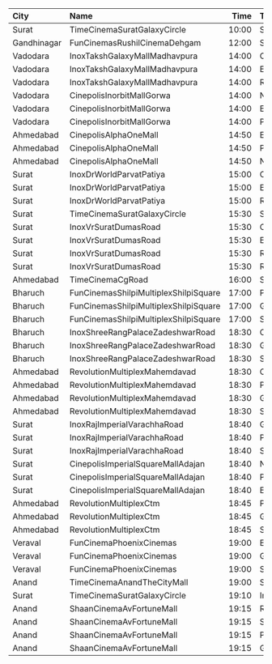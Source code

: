 | City        | Name                                  |  Time | Type          | Price | Capacity | Booked |
| :---------- | :------------------------------------ | ----: | :------------ | ----: | -------: | -----: |
| Surat       | TimeCinemaSuratGalaxyCircle           | 10:00 | Standard130   |  130₹ |       96 |      0 |
| Gandhinagar | FunCinemasRushilCinemaDehgam          | 12:00 | Silver        |   60₹ |      100 |      0 |
| Vadodara    | InoxTakshGalaxyMallMadhavpura         | 14:00 | Club          |  112₹ |       36 |      0 |
| Vadodara    | InoxTakshGalaxyMallMadhavpura         | 14:00 | Executive     |  112₹ |       27 |      0 |
| Vadodara    | InoxTakshGalaxyMallMadhavpura         | 14:00 | Royal         |  112₹ |       86 |      0 |
| Vadodara    | CinepolisInorbitMallGorwa             | 14:00 | Normal        |  100₹ |       24 |      0 |
| Vadodara    | CinepolisInorbitMallGorwa             | 14:00 | Executive     |  100₹ |       80 |      2 |
| Vadodara    | CinepolisInorbitMallGorwa             | 14:00 | Premium       |  100₹ |       29 |      0 |
| Ahmedabad   | CinepolisAlphaOneMall                 | 14:50 | Executive     |  140₹ |       56 |      8 |
| Ahmedabad   | CinepolisAlphaOneMall                 | 14:50 | Premium       |  160₹ |       35 |     14 |
| Ahmedabad   | CinepolisAlphaOneMall                 | 14:50 | Normal        |  130₹ |       29 |      0 |
| Surat       | InoxDrWorldParvatPatiya               | 15:00 | Club          |   90₹ |       55 |      0 |
| Surat       | InoxDrWorldParvatPatiya               | 15:00 | Executive     |   90₹ |       11 |      0 |
| Surat       | InoxDrWorldParvatPatiya               | 15:00 | Royal         |   90₹ |       22 |      0 |
| Surat       | TimeCinemaSuratGalaxyCircle           | 15:30 | Sofa250       |  250₹ |       34 |      0 |
| Surat       | InoxVrSuratDumasRoad                  | 15:30 | Club          |   90₹ |      122 |      0 |
| Surat       | InoxVrSuratDumasRoad                  | 15:30 | Executive     |   90₹ |       34 |      0 |
| Surat       | InoxVrSuratDumasRoad                  | 15:30 | Royal         |   90₹ |       42 |      0 |
| Surat       | InoxVrSuratDumasRoad                  | 15:30 | RoyalRecliner |  230₹ |       12 |      0 |
| Ahmedabad   | TimeCinemaCgRoad                      | 16:00 | Standard220   |  220₹ |      108 |      8 |
| Bharuch     | FunCinemasShilpiMultiplexShilpiSquare | 17:00 | Platinum      |  150₹ |      138 |     69 |
| Bharuch     | FunCinemasShilpiMultiplexShilpiSquare | 17:00 | Gold          |   70₹ |      138 |     69 |
| Bharuch     | FunCinemasShilpiMultiplexShilpiSquare | 17:00 | Silver        |   70₹ |      138 |     69 |
| Bharuch     | InoxShreeRangPalaceZadeshwarRoad      | 18:30 | Club          |  112₹ |       21 |      0 |
| Bharuch     | InoxShreeRangPalaceZadeshwarRoad      | 18:30 | Gold          |   90₹ |      177 |      0 |
| Bharuch     | InoxShreeRangPalaceZadeshwarRoad      | 18:30 | Silver        |   90₹ |       84 |      0 |
| Ahmedabad   | RevolutionMultiplexMahemdavad         | 18:30 | Couple        |  200₹ |      100 |      0 |
| Ahmedabad   | RevolutionMultiplexMahemdavad         | 18:30 | Platinum      |  160₹ |      100 |      0 |
| Ahmedabad   | RevolutionMultiplexMahemdavad         | 18:30 | Golden        |  140₹ |      100 |      0 |
| Ahmedabad   | RevolutionMultiplexMahemdavad         | 18:30 | Silver        |  120₹ |      100 |      0 |
| Surat       | InoxRajImperialVarachhaRoad           | 18:40 | Gold          |  100₹ |      112 |      0 |
| Surat       | InoxRajImperialVarachhaRoad           | 18:40 | Platinum      |  100₹ |       20 |      0 |
| Surat       | InoxRajImperialVarachhaRoad           | 18:40 | Silver        |  100₹ |       30 |      0 |
| Surat       | CinepolisImperialSquareMallAdajan     | 18:40 | Normal        |  100₹ |       22 |      0 |
| Surat       | CinepolisImperialSquareMallAdajan     | 18:40 | Premium       |  100₹ |       33 |      0 |
| Surat       | CinepolisImperialSquareMallAdajan     | 18:40 | Executive     |  100₹ |       79 |      2 |
| Ahmedabad   | RevolutionMultiplexCtm                | 18:45 | PlatinumClass |  170₹ |      100 |      0 |
| Ahmedabad   | RevolutionMultiplexCtm                | 18:45 | GoldenClass   |  150₹ |      100 |      0 |
| Ahmedabad   | RevolutionMultiplexCtm                | 18:45 | SilverClass   |  120₹ |      100 |      0 |
| Veraval     | FunCinemaPhoenixCinemas               | 19:00 | Executive     |  100₹ |       15 |      0 |
| Veraval     | FunCinemaPhoenixCinemas               | 19:00 | Gold          |  100₹ |       88 |      0 |
| Veraval     | FunCinemaPhoenixCinemas               | 19:00 | Silver        |  100₹ |       22 |      0 |
| Anand       | TimeCinemaAnandTheCityMall            | 19:00 | Standard100   |  100₹ |      127 |     27 |
| Surat       | TimeCinemaSuratGalaxyCircle           | 19:10 | Infinity400   |  400₹ |       22 |      0 |
| Anand       | ShaanCinemaAvFortuneMall              | 19:15 | Recliner      |  300₹ |      100 |      0 |
| Anand       | ShaanCinemaAvFortuneMall              | 19:15 | Sofa          |  250₹ |      100 |      0 |
| Anand       | ShaanCinemaAvFortuneMall              | 19:15 | Platinum      |   90₹ |      100 |      0 |
| Anand       | ShaanCinemaAvFortuneMall              | 19:15 | Gold          |   90₹ |      100 |      0 |